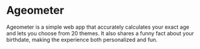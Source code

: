 # Ageometer
Ageometer is a simple web app that accurately calculates your exact age and lets you choose from 20 themes. It also shares a funny fact about your birthdate, making the experience both personalized and fun.
